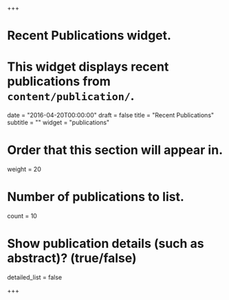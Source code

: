 +++
# Recent Publications widget.
# This widget displays recent publications from `content/publication/`.
date = "2016-04-20T00:00:00"
draft = false
title = "Recent Publications"
subtitle = ""
widget = "publications"
# Order that this section will appear in.
weight = 20
# Number of publications to list.
count = 10
# Show publication details (such as abstract)? (true/false)
detailed_list = false

+++
